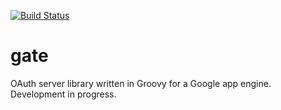 [![Build Status](https://travis-ci.org/pragdev/gate.svg?branch=master)](https://travis-ci.org/pragdev/gate)


# gate
OAuth server library written in Groovy for a Google app engine. Development in progress.
